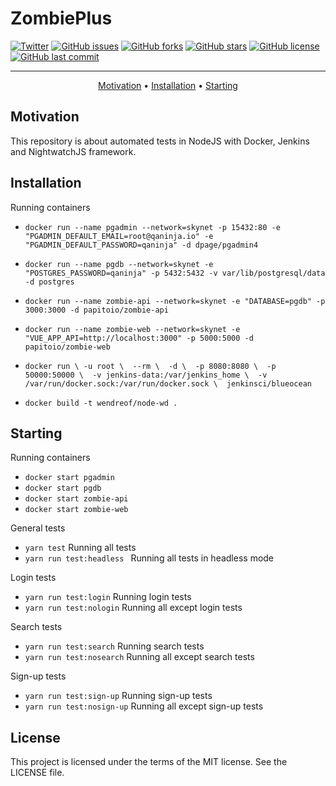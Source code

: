 # ZombiePlus

[![Twitter](https://img.shields.io/twitter/url?style=social&url=https%3A%2F%2Ftwitter.com%2Fwendreolf)](https://twitter.com/intent/tweet?text=Wow:&url=https%3A%2F%2Fgithub.com%2Fwendreof%2Fzombie-%2F)
[![GitHub issues](https://img.shields.io/github/issues/wendreof/zombie-)](https://github.com/wendreof/zombie-/issues)
[![GitHub forks](https://img.shields.io/github/forks/wendreof/zombie-)](https://github.com/wendreof/zombie-/network)
[![GitHub stars](https://img.shields.io/github/stars/wendreof/zombie-)](https://github.com/wendreof/zombie-/stargazers)
[![GitHub license](https://img.shields.io/github/license/wendreof/zombie-)](https://github.com/wendreof/zombie-/blob/master/LICENSE)
[![GitHub last commit](https://img.shields.io/github/last-commit/wendreof/zombie-)](https://github.com/wendreof/zombie-/commits/master)

-------
<p align="center">
    <a href="#motivation">Motivation</a> &bull;
    <a href="#installation">Installation</a> &bull;
    <a href="#starting">Starting</a>
</p>

## Motivation
This repository is about automated tests in NodeJS with Docker, Jenkins and NightwatchJS framework.

## Installation

Running containers
- `docker run --name pgadmin --network=skynet -p 15432:80 -e "PGADMIN_DEFAULT_EMAIL=root@qaninja.io" -e "PGADMIN_DEFAULT_PASSWORD=qaninja" -d dpage/pgadmin4`

- `docker run --name pgdb --network=skynet -e "POSTGRES_PASSWORD=qaninja" -p 5432:5432 -v var/lib/postgresql/data -d postgres`

- `docker run --name zombie-api --network=skynet -e "DATABASE=pgdb" -p 3000:3000 -d papitoio/zombie-api`

- `docker run --name zombie-web --network=skynet -e "VUE_APP_API=http://localhost:3000" -p 5000:5000 -d papitoio/zombie-web`

- `docker run \
  -u root \ 
  --rm \ 
  -d \ 
  -p 8080:8080 \ 
  -p 50000:50000 \ 
  -v jenkins-data:/var/jenkins_home \ 
  -v /var/run/docker.sock:/var/run/docker.sock \ 
  jenkinsci/blueocean`

- `docker build -t wendreof/node-wd .`

## Starting

Running containers
- `docker start pgadmin`
- `docker start pgdb`
- `docker start zombie-api`
- `docker start zombie-web`

General tests
- `yarn test` Running all tests
- `yarn run test:headless ` Running all tests in headless mode

Login tests
- `yarn run test:login` Running login tests
- `yarn run test:nologin` Running all except login tests

Search tests
- `yarn run test:search` Running  search  tests
- `yarn run test:nosearch` Running all except search tests

Sign-up tests
- `yarn run test:sign-up` Running sign-up tests
- `yarn run test:nosign-up` Running all except sign-up tests

## License
This project is licensed under the terms of the MIT license. See the LICENSE file.
